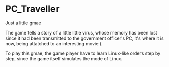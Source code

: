 # PC_Traveller
Just a little gmae


The game tells a story of a little little virus, whose memory has been lost since it had been transmitted to the government officer's PC, it's where it is now, being attatched to an interesting movie:).




To play this gmae, the game player have to learn Linux-like orders step by step, since the game itself simulates the mode of Linux. 
